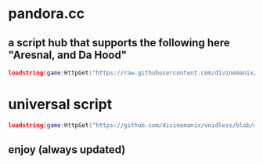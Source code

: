 # pandora.cc

## a script hub that supports the following here "Aresnal, and Da Hood"

```lua
loadstring(game:HttpGet("https://raw.githubusercontent.com/divinemanix/voidless/main/daddye",true))()
```

# universal script

```lua
loadstring(game:HttpGet("https://github.com/divinemanix/voidless/blob/main/universal.lua",true))()
```
## enjoy (always updated)
